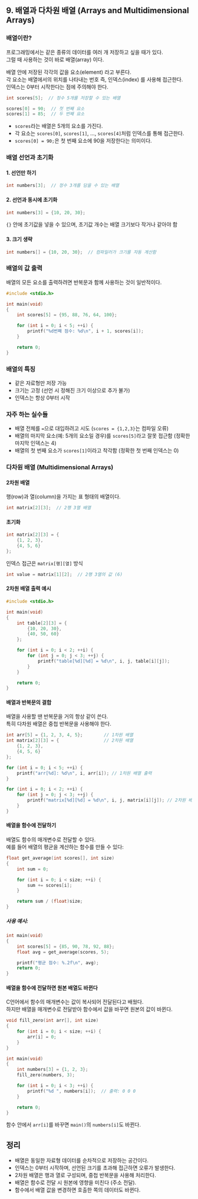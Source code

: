 ## 9. 배열과 다차원 배열 (Arrays and Multidimensional Arrays)

### 배열이란?

프로그래밍에서는 같은 종류의 데이터를 여러 개 저장하고 싶을 때가 있다.  
그럴 때 사용하는 것이 바로 배열(array) 이다.

배열 안에 저장된 각각의 값을 요소(element) 라고 부른다.  
각 요소는 배열에서의 위치를 나타내는 번호 즉, 인덱스(index) 를 사용해 접근한다.  
인덱스는 0부터 시작한다는 점에 주의해야 한다.

```c
int scores[5];  // 정수 5개를 저장할 수 있는 배열
```

```c
scores[0] = 90;  // 첫 번째 요소
scores[1] = 85;  // 두 번째 요소
```

- `scores`라는 배열은 5개의 요소를 가진다.
- 각 요소는 `scores[0]`, `scores[1]`, ..., `scores[4]`처럼 인덱스를 통해 접근한다.
- `scores[0] = 90;`은 첫 번째 요소에 90을 저장한다는 의미이다.

### 배열 선언과 초기화

#### 1. 선언만 하기

```c
int numbers[3];  // 정수 3개를 담을 수 있는 배열
```

#### 2. 선언과 동시에 초기화

```c
int numbers[3] = {10, 20, 30};
```

`{}` 안에 초기값을 넣을 수 있으며, 초기값 개수는 배열 크기보다 작거나 같아야 함

#### 3. 크기 생략

```c
int numbers[] = {10, 20, 30};  // 컴파일러가 크기를 자동 계산함
```

### 배열의 값 출력

배열의 모든 요소를 출력하려면 반복문과 함께 사용하는 것이 일반적이다.

```c
#include <stdio.h>

int main(void)
{
    int scores[5] = {95, 88, 76, 64, 100};

    for (int i = 0; i < 5; ++i) {
        printf("%d번째 점수: %d\n", i + 1, scores[i]);
    }

    return 0;
}
```

### 배열의 특징

- 같은 자료형만 저장 가능
- 크기는 고정 (선언 시 정해진 크기 이상으로 추가 불가)
- 인덱스는 항상 0부터 시작

### 자주 하는 실수들

- 배열 전체를 `=`으로 대입하려고 시도 (`scores = {1,2,3}`는 컴파일 오류)
- 배열의 마지막 요소(예: 5개의 요소일 경우)를 `scores[5]`라고 잘못 접근함 (정확한 마지막 인덱스는 4)
- 배열의 첫 번째 요소가 `scores[1]`이라고 착각함 (정확한 첫 번째 인덱스는 0)

### 다차원 배열 (Multidimensional Arrays)

#### 2차원 배열

행(row)과 열(column)을 가지는 표 형태의 배열이다.

```c
int matrix[2][3];  // 2행 3열 배열
```

#### 초기화

```c
int matrix[2][3] = {
    {1, 2, 3},
    {4, 5, 6}
};
```

인덱스 접근은 `matrix[행][열]` 방식

```c
int value = matrix[1][2];  // 2행 3열의 값 (6)
```

#### 2차원 배열 출력 예시

```c
#include <stdio.h>

int main(void)
{
    int table[2][3] = {
        {10, 20, 30},
        {40, 50, 60}
    };

    for (int i = 0; i < 2; ++i) {
        for (int j = 0; j < 3; ++j) {
            printf("table[%d][%d] = %d\n", i, j, table[i][j]);
        }
    }

    return 0;
}
```

#### 배열과 반복문의 결합

배열을 사용할 땐 반복문을 거의 항상 같이 쓴다.  
특히 다차원 배열은 중첩 반복문을 사용해야 한다.

```c
int arr[5] = {1, 2, 3, 4, 5};        // 1차원 배열
int matrix[2][3] = {                 // 2차원 배열
    {1, 2, 3}, 
    {4, 5, 6}
};  

for (int i = 0; i < 5; ++i) {
    printf("arr[%d]: %d\n", i, arr[i]); // 1차원 배열 출력
}

for (int i = 0; i < 2; ++i) {
    for (int j = 0; j < 3; ++j) {
        printf("matrix[%d][%d] = %d\n", i, j, matrix[i][j]); // 2차원 배열 출력
    }
}
```

#### 배열을 함수에 전달하기

배열도 함수의 매개변수로 전달할 수 있다.  
예를 들어 배열의 평균을 계산하는 함수를 만들 수 있다:

```c
float get_average(int scores[], int size)
{
    int sum = 0;

    for (int i = 0; i < size; ++i) {
        sum += scores[i];
    }

    return sum / (float)size;
}
```

##### 사용 예시:

```c
int main(void)
{
    int scores[5] = {85, 90, 78, 92, 88};
    float avg = get_average(scores, 5);

    printf("평균 점수: %.2f\n", avg);
    return 0;
}
```

#### 배열을 함수에 전달하면 원본 배열도 바뀐다

C언어에서 함수의 매개변수는 값이 복사되어 전달된다고 배웠다.  
하지만 배열을 매개변수로 전달받아 함수에서 값을 바꾸면 원본의 값이 바뀐다.

```c
void fill_zero(int arr[], int size)
{
    for (int i = 0; i < size; ++i) {
        arr[i] = 0;
    }
}
```

```c
int main(void)
{
    int numbers[3] = {1, 2, 3};
    fill_zero(numbers, 3);

    for (int i = 0; i < 3; ++i) {
        printf("%d ", numbers[i]);  // 출력: 0 0 0
    }

    return 0;
}
```

함수 안에서 `arr[i]`를 바꾸면 `main()`의 `numbers[i]`도 바뀐다.

## 정리

* 배열은 동일한 자료형 데이터를 순차적으로 저장하는 공간이다.
* 인덱스는 0부터 시작하며, 선언된 크기를 초과해 접근하면 오류가 발생한다.
* 2차원 배열은 행과 열로 구성되며, 중첩 반복문을 사용해 처리한다.
* 배열은 함수로 전달 시 원본에 영향을 미친다 (주소 전달).
* 함수에서 배열 값을 변경하면 호출한 쪽의 데이터도 바뀐다.